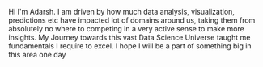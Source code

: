 Hi I'm Adarsh. I am driven by how much data analysis, visualization, predictions etc have impacted lot of domains around us, taking them from absolutely no where to competing in a very active sense to make more insights.
My Journey towards this vast Data Science Universe taught me fundamentals I require to excel. I hope I will be a part of something big in this area one day

<!---
adarshnipun/adarshnipun is a ✨ special ✨ repository because its `README.md` (this file) appears on your GitHub profile.
You can click the Preview link to take a look at your changes.
--->
